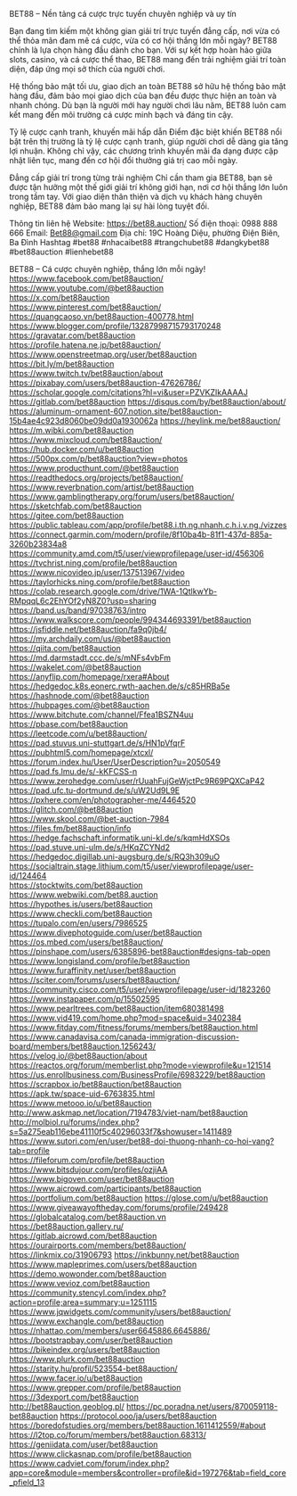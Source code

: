 
BET88 – Nền tảng cá cược trực tuyến chuyên nghiệp và uy tín

Bạn đang tìm kiếm một không gian giải trí trực tuyến đẳng cấp, nơi vừa có thể thỏa mãn đam mê cá cược, vừa có cơ hội thắng lớn mỗi ngày? BET88 chính là lựa chọn hàng đầu dành cho bạn. Với sự kết hợp hoàn hảo giữa slots, casino, và cá cược thể thao, BET88 mang đến trải nghiệm giải trí toàn diện, đáp ứng mọi sở thích của người chơi.

Hệ thống bảo mật tối ưu, giao dịch an toàn
BET88 sở hữu hệ thống bảo mật hàng đầu, đảm bảo mọi giao dịch của bạn đều được thực hiện an toàn và nhanh chóng. Dù bạn là người mới hay người chơi lâu năm, BET88 luôn cam kết mang đến môi trường cá cược minh bạch và đáng tin cậy.

Tỷ lệ cược cạnh tranh, khuyến mãi hấp dẫn
Điểm đặc biệt khiến BET88 nổi bật trên thị trường là tỷ lệ cược cạnh tranh, giúp người chơi dễ dàng gia tăng lợi nhuận. Không chỉ vậy, các chương trình khuyến mãi đa dạng được cập nhật liên tục, mang đến cơ hội đổi thưởng giá trị cao mỗi ngày.

Đẳng cấp giải trí trong từng trải nghiệm
Chỉ cần tham gia BET88, bạn sẽ được tận hưởng một thế giới giải trí không giới hạn, nơi cơ hội thắng lớn luôn trong tầm tay. Với giao diện thân thiện và dịch vụ khách hàng chuyên nghiệp, BET88 đảm bảo mang lại sự hài lòng tuyệt đối.

Thông tin liên hệ
Website: https://bet88.auction/
Số điện thoại: 0988 888 666
Email: Bet88@gmail.com
Địa chỉ: 19C Hoàng Diệu, phường Điện Biên, Ba Đình
Hashtag
#bet88 #nhacaibet88 #trangchubet88 #dangkybet88 #bet88auction #lienhebet88

BET88 – Cá cược chuyên nghiệp, thắng lớn mỗi ngày!
https://www.facebook.com/bet88auction/	
https://www.youtube.com/@bet88auction	
https://x.com/bet88auction	
https://www.pinterest.com/bet88auction/	
https://quangcaoso.vn/bet88auction-400778.html	
https://www.blogger.com/profile/13287998715793170248	
https://gravatar.com/bet88auction	
https://profile.hatena.ne.jp/bet88auction/	
https://www.openstreetmap.org/user/bet88auction	
https://bit.ly/m/bet88auction	
https://www.twitch.tv/bet88auction/about	
https://pixabay.com/users/bet88auction-47626786/	
https://scholar.google.com/citations?hl=vi&user=PZVKZIkAAAAJ	
https://gitlab.com/bet88auction	
https://disqus.com/by/bet88auction/about/	
https://aluminum-ornament-607.notion.site/bet88auction-15b4ae4c923d8060be09dd0a1930062a	
https://heylink.me/bet88auction/	
https://m.wibki.com/bet88auction	
https://www.mixcloud.com/bet88auction/	
https://hub.docker.com/u/bet88auction	
https://500px.com/p/bet88auction?view=photos	
https://www.producthunt.com/@bet88auction	
https://readthedocs.org/projects/bet88auction/	
https://www.reverbnation.com/artist/bet88auction	
https://www.gamblingtherapy.org/forum/users/bet88auction/	
https://sketchfab.com/bet88auction	
https://gitee.com/bet88auction	
https://public.tableau.com/app/profile/bet88.i.th.ng.nhanh.c.h.i.v.ng./vizzes	
https://connect.garmin.com/modern/profile/8f10ba4b-81f1-437d-885a-3260b23834a8	
https://community.amd.com/t5/user/viewprofilepage/user-id/456306	
https://tvchrist.ning.com/profile/bet88auction	
https://www.nicovideo.jp/user/137513967/video	
https://taylorhicks.ning.com/profile/bet88auction	
https://colab.research.google.com/drive/1WA-1QtlkwYb-RMpqqL6c2EhYOf2yN8Z0?usp=sharing	
https://band.us/band/97038763/intro	
https://www.walkscore.com/people/994344693391/bet88auction	
https://jsfiddle.net/bet88auction/fa9q0jb4/	
https://my.archdaily.com/us/@bet88auction	
https://qiita.com/bet88auction	
https://md.darmstadt.ccc.de/s/mNFs4vbFm	
https://wakelet.com/@bet88auction	
https://anyflip.com/homepage/rxera#About	
https://hedgedoc.k8s.eonerc.rwth-aachen.de/s/c85HRBa5e	
https://hashnode.com/@bet88auction	
https://hubpages.com/@bet88auction	
https://www.bitchute.com/channel/Ffea1BSZN4uu	
https://pbase.com/bet88auction	
https://leetcode.com/u/bet88auction/	
https://pad.stuvus.uni-stuttgart.de/s/HN1pVfqrF	
https://pubhtml5.com/homepage/xtcxl/	
https://forum.index.hu/User/UserDescription?u=2050549	
https://pad.fs.lmu.de/s/-kKFCSS-n	
https://www.zerohedge.com/user/rUuahFujGeWjctPc9R69PQXCaP42	
https://pad.ufc.tu-dortmund.de/s/uW2Ud9L9E	
https://pxhere.com/en/photographer-me/4464520	
https://glitch.com/@bet88auction	
https://www.skool.com/@bet-auction-7984	
https://files.fm/bet88auction/info	
https://hedge.fachschaft.informatik.uni-kl.de/s/kqmHdXSOs	
https://pad.stuve.uni-ulm.de/s/HKqZCYNd2	
https://hedgedoc.digillab.uni-augsburg.de/s/RQ3h309uO	
https://socialtrain.stage.lithium.com/t5/user/viewprofilepage/user-id/124464	
https://stocktwits.com/bet88auction	
https://www.webwiki.com/bet88.auction	
https://hypothes.is/users/bet88auction	
https://www.checkli.com/bet88auction	
https://tupalo.com/en/users/7986525	
https://www.divephotoguide.com/user/bet88auction	
https://os.mbed.com/users/bet88auction/	
https://pinshape.com/users/6385896-bet88auction#designs-tab-open	
https://www.longisland.com/profile/bet88auction	
https://www.furaffinity.net/user/bet88auction	
https://sciter.com/forums/users/bet88auction/	
https://community.cisco.com/t5/user/viewprofilepage/user-id/1823260	
https://www.instapaper.com/p/15502595	
https://www.pearltrees.com/bet88auction/item680381498	
https://www.vid419.com/home.php?mod=space&uid=3402384	
https://www.fitday.com/fitness/forums/members/bet88auction.html	
https://www.canadavisa.com/canada-immigration-discussion-board/members/bet88auction.1256243/	
https://velog.io/@bet88auction/about	
https://reactos.org/forum/memberlist.php?mode=viewprofile&u=121514	
https://us.enrollbusiness.com/BusinessProfile/6983229/bet88auction	
https://scrapbox.io/bet88auction/bet88auction	
https://apk.tw/space-uid-6763835.html	
https://www.metooo.io/u/bet88auction	
http://www.askmap.net/location/7194783/viet-nam/bet88auction	
http://molbiol.ru/forums/index.php?s=5a275eab116ebe41110f5c40296033f7&showuser=1411489	
https://www.sutori.com/en/user/bet88-doi-thuong-nhanh-co-hoi-vang?tab=profile	
https://fileforum.com/profile/bet88auction	
https://www.bitsdujour.com/profiles/ozjiAA	
https://www.bigoven.com/user/bet88auction	
https://www.aicrowd.com/participants/bet88auction	
https://portfolium.com/bet88auction	
https://glose.com/u/bet88auction	
https://www.giveawayoftheday.com/forums/profile/249428	
https://globalcatalog.com/bet88auction.vn	
https://bet88auction.gallery.ru/	
https://gitlab.aicrowd.com/bet88auction	
https://ourairports.com/members/bet88auction/	
https://linkmix.co/31906793	
https://inkbunny.net/bet88auction	
https://www.mapleprimes.com/users/bet88auction	
https://demo.wowonder.com/bet88auction	
https://www.vevioz.com/bet88auction	
https://community.stencyl.com/index.php?action=profile;area=summary;u=1251115	
https://www.jqwidgets.com/community/users/bet88auction/	
https://www.exchangle.com/bet88auction	
https://nhattao.com/members/user6645886.6645886/	
https://bootstrapbay.com/user/bet88auction	
https://bikeindex.org/users/bet88auction	
https://www.plurk.com/bet88auction	
https://starity.hu/profil/523554-bet88auction/	
https://www.facer.io/u/bet88auction	
https://www.grepper.com/profile/bet88auction	
https://3dexport.com/bet88auction	
http://bet88auction.geoblog.pl/	
https://pc.poradna.net/users/870059118-bet88auction	
https://protocol.ooo/ja/users/bet88auction	
https://boredofstudies.org/members/bet88auction.1611412559/#about	
https://l2top.co/forum/members/bet88auction.68313/	
https://geniidata.com/user/bet88auction	
https://www.clickasnap.com/profile/bet88auction	
https://www.cadviet.com/forum/index.php?app=core&module=members&controller=profile&id=197276&tab=field_core_pfield_13	